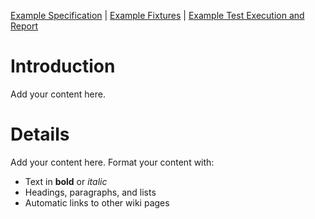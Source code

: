 [Example Specification](ExampleSpec.md) | [Example Fixtures](ExampleFixtures.md) | [Example Test Execution and Report](ExampleRun.md)


# Introduction #

Add your content here.


# Details #

Add your content here.  Format your content with:
  * Text in **bold** or _italic_
  * Headings, paragraphs, and lists
  * Automatic links to other wiki pages
